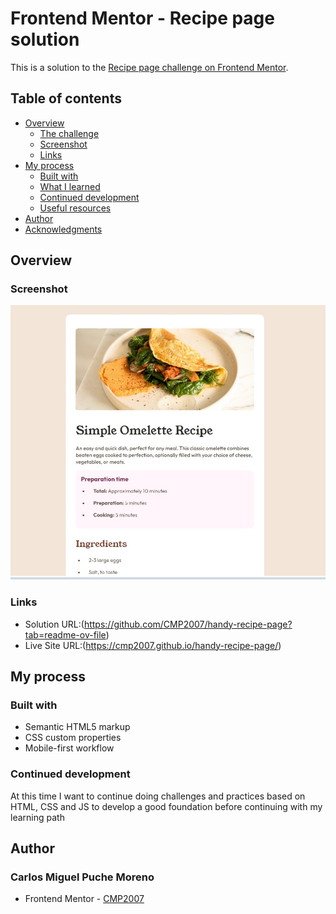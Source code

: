 # Frontend Mentor - Recipe page solution

This is a solution to the [Recipe page challenge on Frontend Mentor](https://www.frontendmentor.io/challenges/recipe-page-KiTsR8QQKm).

## Table of contents

- [Overview](#overview)
  - [The challenge](#the-challenge)
  - [Screenshot](#screenshot)
  - [Links](#links)
- [My process](#my-process)
  - [Built with](#built-with)
  - [What I learned](#what-i-learned)
  - [Continued development](#continued-development)
  - [Useful resources](#useful-resources)
- [Author](#author)
- [Acknowledgments](#acknowledgments)


## Overview

### Screenshot

![](./assets\images\screenshot.jpg)

### Links

- Solution URL:(https://github.com/CMP2007/handy-recipe-page?tab=readme-ov-file)
- Live Site URL:(https://cmp2007.github.io/handy-recipe-page/)

## My process

### Built with

- Semantic HTML5 markup
- CSS custom properties
- Mobile-first workflow

### Continued development

At this time I want to continue doing challenges and practices based on HTML, CSS and JS to develop a good foundation before continuing with my learning path

## Author

### Carlos Miguel Puche Moreno

- Frontend Mentor - [CMP2007](https://www.frontendmentor.io/profile/CMP2007)
